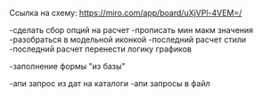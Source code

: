 Ссылка на схему:
https://miro.com/app/board/uXjVPl-4VEM=/

-сделать сбор опций на расчет
-прописать мин макм значения
-разобраться в модельной иконкой
-последний расчет стили
-последний расчет перенести логику  графиков

-заполнение формы "из базы" 


-апи запрос из дат на каталоги
-апи запросы в файл